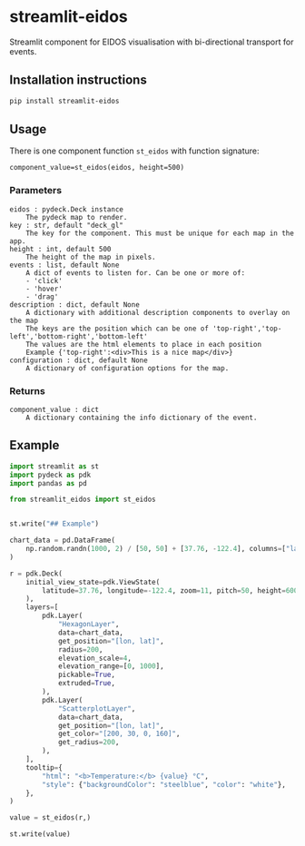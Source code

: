 # streamlit-eidos

Streamlit component for EIDOS visualisation with bi-directional transport for events.

## Installation instructions

```sh
pip install streamlit-eidos
```

## Usage

There is one component function `st_eidos` with function signature:

```
component_value=st_eidos(eidos, height=500)
```

### Parameters

    eidos : pydeck.Deck instance
        The pydeck map to render.
    key : str, default "deck_gl"
        The key for the component. This must be unique for each map in the app.
    height : int, default 500
        The height of the map in pixels.
    events : list, default None
        A dict of events to listen for. Can be one or more of:
        - 'click'
        - 'hover'
        - 'drag'
    description : dict, default None
        A dictionary with additional description components to overlay on the map
        The keys are the position which can be one of 'top-right','top-left','bottom-right','bottom-left'
        The values are the html elements to place in each position
        Example {'top-right':<div>This is a nice map</div>}
    configuration : dict, default None
        A dictionary of configuration options for the map.

### Returns

    component_value : dict
        A dictionary containing the info dictionary of the event.

## Example

```python
import streamlit as st
import pydeck as pdk
import pandas as pd

from streamlit_eidos import st_eidos


st.write("## Example")

chart_data = pd.DataFrame(
    np.random.randn(1000, 2) / [50, 50] + [37.76, -122.4], columns=["lat", "lon"]
)

r = pdk.Deck(
    initial_view_state=pdk.ViewState(
        latitude=37.76, longitude=-122.4, zoom=11, pitch=50, height=600
    ),
    layers=[
        pdk.Layer(
            "HexagonLayer",
            data=chart_data,
            get_position="[lon, lat]",
            radius=200,
            elevation_scale=4,
            elevation_range=[0, 1000],
            pickable=True,
            extruded=True,
        ),
        pdk.Layer(
            "ScatterplotLayer",
            data=chart_data,
            get_position="[lon, lat]",
            get_color="[200, 30, 0, 160]",
            get_radius=200,
        ),
    ],
    tooltip={
        "html": "<b>Temperature:</b> {value} °C",
        "style": {"backgroundColor": "steelblue", "color": "white"},
    },
)

value = st_eidos(r,)

st.write(value)
```
